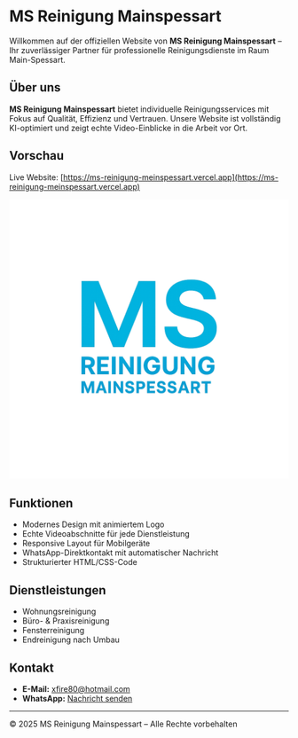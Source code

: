 # MS Reinigung Mainspessart

Willkommen auf der offiziellen Website von **MS Reinigung Mainspessart** – Ihr zuverlässiger Partner für professionelle Reinigungsdienste im Raum Main-Spessart.

## Über uns

**MS Reinigung Mainspessart** bietet individuelle Reinigungsservices mit Fokus auf Qualität, Effizienz und Vertrauen. Unsere Website ist vollständig KI-optimiert und zeigt echte Video-Einblicke in die Arbeit vor Ort.

## Vorschau

Live Website: [https://ms-reinigung-meinspessart.vercel.app](https://ms-reinigung-meinspessart.vercel.app)

![Website Vorschau](https://raw.githubusercontent.com/MSouied/ms-reinigung-meinspessart/main/logo-ms.gif.png)

## Funktionen

- Modernes Design mit animiertem Logo  
- Echte Videoabschnitte für jede Dienstleistung  
- Responsive Layout für Mobilgeräte  
- WhatsApp-Direktkontakt mit automatischer Nachricht  
- Strukturierter HTML/CSS-Code

## Dienstleistungen

- Wohnungsreinigung  
- Büro- & Praxisreinigung  
- Fensterreinigung  
- Endreinigung nach Umbau

## Kontakt

- **E-Mail:** xfire80@hotmail.com  
- **WhatsApp:** [Nachricht senden](https://wa.me/491781766657?text=Guten%20Tag!%20Ich%20interessiere%20mich%20für%20Ihre%20Reinigungsdienste.%20Könnten%20Sie%20mir%20mehr%20Informationen%20geben?)

---

© 2025 MS Reinigung Mainspessart – Alle Rechte vorbehalten
